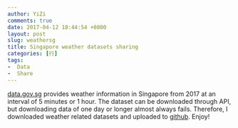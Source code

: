 ```yaml
---
author: YiZi
comments: true
date: 2017-04-12 18:44:54 +0800
layout: post
slug: weathersg
title: Singapore weather datasets sharing
categories: [行]
tags:
-  Data
-  Share
---
```

[data.gov.sg]() provides weather information in Singapore from 2017 at an interval of 5 minutes or 1 hour. The dataset can be downloaded through API, but downloading data of one day or longer almost always fails. Therefore, I downloaded weather related datasets and uploaded to [github](https://github.com/wanglongqi/SG-Weather). Enjoy!

